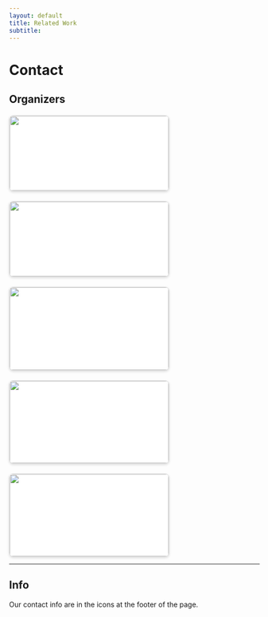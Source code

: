 ```yaml
---
layout: default
title: Related Work
subtitle: 
---
```


<style>
.cards-container {
  display: flex;
  justify-content: space-between;
  flex-wrap: wrap;
  gap: 20px;
  margin-top: 20px;
}

.card {
  flex: 1;
  min-width: 250px;
  max-width: 320px;
  background-color: #ffffff;
  border: 1px solid #ddd;
  border-radius: 8px;
  overflow: hidden;
  box-shadow: 0 2px 5px rgba(0,0,0,0.15);
  transition: transform 0.3s;
}

.card:hover {
  transform: translateY(-5px);
}

.card img {
  width: 100%;
  height: auto;
  display: block;
}

.card-content {
  padding: 15px;
}

.card-content h4 {
  margin-top: 0;
  margin-bottom: 10px;
}

.card-content p {
  font-size: 0.9em;
  color: #555;
}

.btn {
  display: inline-block;
  margin-top: 10px;
  padding: 8px 12px;
  background-color: #007bff;
  color: #fff;
  text-decoration: none;
  border-radius: 4px;
}

.btn:hover {
  background-color: #0056b3;
}
</style>


# Contact

## Organizers


<div class="cards-container">
  <div class="card">
    <img src="{{'assets/img/org/aut1.jpg' | relative_url }} alt="Leonardo de Lellis Rossi">
    <div class="card-content">
      <h4>Leonardo de Lellis Rossi</h4>
      <p>PhD. Candidate - Unicamp - H.IAAC</p>
      <a href="mailto:l261900@dac.unicamp.br" class="btn">Send email</a>
    </div>
  </div>

  <div class="card">
    <img src="{{'assets/img/org/aut2.jpg' | relative_url }} alt="Eduardo Camargo">
    <div class="card-content">
      <h4>Eduardo Camargo</h4>
      <p>Postdoc. - Unicamp - H.IAAC</p>
      <a href="mailto:cepc@unicamp.br" class="btn">Send email</a>
    </div>
  </div>

  <div class="card">
    <img src="{{'assets/img/org/aut3.jpg' | relative_url }} alt="Paula D. P. Costa">
    <div class="card-content">
      <h4>Paula D. P. Costa</h4>
      <p>Professor and Research Scientist - Unicamp - H.IAAC</p>
      <a href="mailto:paulad@unicamp.br" class="btn">Send email</a>
    </div>
  </div>

  <div class="card">
    <img src="{{'assets/img/org/aut4.jpg' | relative_url }} alt="Ricardo Gudwin">
    <div class="card-content">
      <h4>Ricardo Gudwin</h4>
      <p>Professor and Research Scientist - Unicamp - H.IAAC</p>
      <a href="mailto:gudwin@unicamp.br" class="btn">Send email</a>
    </div>
  </div>

  <div class="card">
    <img src="{{'assets/img/org/aut5.jpg' | relative_url }} alt="Esther L. Colombini">
    <div class="card-content">
      <h4>Esther L. Colombini</h4>
      <p>Professor and Research Scientist - Unicamp - H.IAAC</p>
      <a href="mailto:estherlc@unicamp.br" class="btn">Send email</a>
    </div>
  </div>    
</div>

<hr>

## Info
Our contact info are in the icons at the footer of the page.


